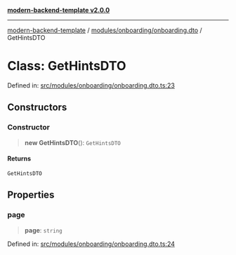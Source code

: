 [**modern-backend-template v2.0.0**](../../../../README.md)

***

[modern-backend-template](../../../../modules.md) / [modules/onboarding/onboarding.dto](../README.md) / GetHintsDTO

# Class: GetHintsDTO

Defined in: [src/modules/onboarding/onboarding.dto.ts:23](https://github.com/maemreyo/saas-4cus-nodejs/blob/2a5b3f3aa11335dfa561e80e1feabb8e6084261e/src/modules/onboarding/onboarding.dto.ts#L23)

## Constructors

### Constructor

> **new GetHintsDTO**(): `GetHintsDTO`

#### Returns

`GetHintsDTO`

## Properties

### page

> **page**: `string`

Defined in: [src/modules/onboarding/onboarding.dto.ts:24](https://github.com/maemreyo/saas-4cus-nodejs/blob/2a5b3f3aa11335dfa561e80e1feabb8e6084261e/src/modules/onboarding/onboarding.dto.ts#L24)
